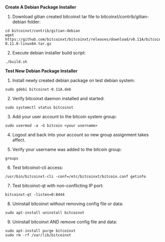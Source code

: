 **Create A Debian Package Installer**

1. Download gitian created bitcoinxt tar file to bitcoinxt/contrib/gitian-debian folder:

  ```
  cd bitcoinxt/contrib/gitian-debian
  wget https://github.com/bitcoinxt/bitcoinxt/releases/download/v0.11A/bitcoin-0.11.0-linux64.tar.gz
  ```

2. Execute debian installer build script:
  ```
  ./build.sh
  ```

**Test New Debian Package Installer**

1. Install newly created debian package on test debian system:

  ```
  sudo gdebi bitcoinxt-0.11A.deb
  ```

2. Verify bitcoinxt daemon installed and started:

  ```
  sudo systemctl status bitcoinxt
  ```

3. Add your user account to the bitcoin system group:
   
  ```
  sudo usermod -a -G bitcoin <your username>
  ```
  
4. Logout and back into your account so new group assignment takes affect.

5. Verify your username was added to the bitcoin group:

  ```
  groups
  ```

6. Test bitcoinxt-cli access:

  ```
  /usr/bin/bitcoinxt-cli -conf=/etc/bitcoinxt/bitcoin.conf getinfo
  ```
  
7. Test bitcoinxt-qt with non-conflicting IP port:
  
  ```
  bitcoinxt-qt -listen=0:8444
  ```
  
8. Uninstall bitcoinxt without removing config file or data:

  ```
  sudo apt-install uninstall bitcoinxt
  ```

9. Uninstall bitcoinxt AND remove config file and data:

  ```
  sudo apt-install purge bitcoinxt
  sudo rm -rf /var/lib/bitcoinxt
  ```
